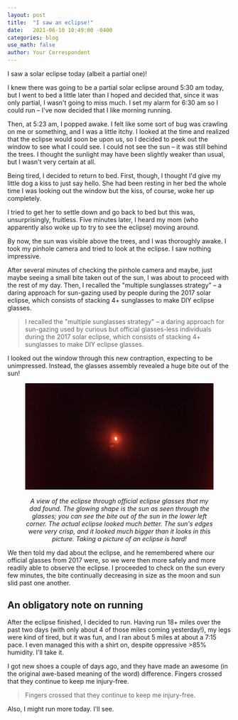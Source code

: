 ```yaml
---
layout: post
title:  "I saw an eclipse!"
date:   2021-06-10 10:49:00 -0400
categories: blog
use_math: false
author: Your Correspondent
---
```


I saw a solar eclipse today (albeit a partial one)!

I knew there was going to be a partial solar eclipse around 5:30 am today, but I went to bed a little later than I hoped and decided that, since it was only partial, I wasn't going to miss much. I set my alarm for 6:30 am so I could run &ndash; I've now decided that I like morning running.

Then, at 5:23 am, I popped awake. I felt like some sort of bug was crawling on me or something, and I was a little itchy. I looked at the time and realized that the eclipse would soon be upon us, so I decided to peek out the window to see what I could see. I could not see the sun &ndash; it was still behind the trees. I thought the sunlight may have been slightly weaker than usual, but I wasn't very certain at all.

Being tired, I decided to return to bed. First, though, I thought I'd give my little dog a kiss to just say hello. She had been resting in her bed the whole time I was looking out the window but the kiss, of course, woke her up completely.

I tried to get her to settle down and go back to bed but this was, unsurprisingly, fruitless. Five minutes later, I heard my mom (who apparently also woke up to try to see the eclipse) moving around.

By now, the sun was visible above the trees, and I was thoroughly awake. I took my pinhole camera and tried to look at the eclipse. I saw nothing impressive.

After several minutes of checking the pinhole camera and maybe, just maybe seeing a small bite taken out of the sun, I was about to proceed with the rest of my day. Then, I recalled the "multiple sunglasses strategy" &ndash; a daring approach for sun-gazing used by people during the 2017 solar eclipse, which consists of stacking 4+ sunglasses to make DIY eclipse glasses.

> I recalled the "multiple sunglasses strategy" &ndash; a daring approach for sun-gazing used by curious but official glasses-less individuals during the 2017 solar eclipse, which consists of stacking 4+ sunglasses to make DIY eclipse glasses.

I looked out the window through this new contraption, expecting to be unimpressed. Instead, the glasses assembly revealed a huge bite out of the sun! 

<figure class="align-center">
	<p align="center">
		<img src="/images/2021-06-10-cropped-eclipse.jpg" alt="an image of the eclipse">
	</p>
	<figcaption>
		<p align="center"><i>A view of the eclipse through official eclipse glasses that my dad found. The glowing shape is the sun as seen through the glasses; you can see the bite out of the sun in the lower left corner. The actual eclipse looked much better. The sun's edges were very crisp, and it looked much bigger than it looks in this picture. Taking a picture of an eclipse is hard!</i></p>
	</figcaption>
</figure> 

We then told my dad about the eclipse, and he remembered where our official glasses from 2017 were, so we were then more safely and more readily able to observe the eclipse. I proceeded to check on the sun every few minutes, the bite continually decreasing in size as the moon and sun slid past one another.

## An obligatory note on running

After the eclipse finished, I decided to run. Having run 18+ miles over the past two days (with only about 4 of those miles coming yesterday!), my legs were kind of tired, but it was fun, and I ran about 5 miles at about a 7:15 pace. I even managed this with a shirt on, despite oppressive >85% humidity. I'll take it.

I got new shoes a couple of days ago, and they have made an awesome (in the original awe-based meaning of the word) difference. Fingers crossed that they continue to keep me injury-free.

> Fingers crossed that they continue to keep me injury-free.

Also, I might run more today. I'll see.
